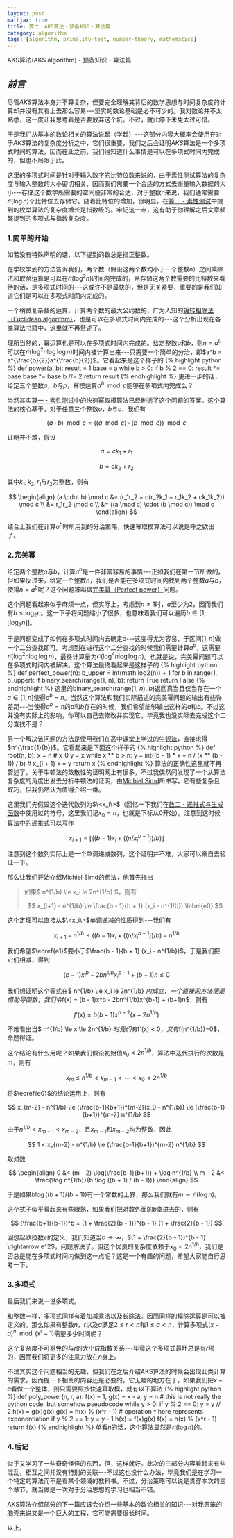 ```yaml
---
layout: post
mathjax: true
title: 算二・AKS算法・预备知识・算法篇
category: algorithm
tags: [algorithm, primality-test, number-theory, mathematics]
---
```


AKS算法(AKS algorithm)・预备知识・算法篇

## ***前言***
尽管$AKS$算法本身并不算复杂，但要完全理解其背后的数学思想与时间复杂度的计算却并没有其看上去那么容易---坚实的数论基础是必不可少的。我对数论并不太熟悉，这一度让我思考着是否要放弃这个坑。不过，就此停下未免太过可惜。

于是我们从基本的数论相关的算法说起（学起）---这部分内容大概率会使用在对于$AKS$算法的复杂度分析之中，它们很重要，我们之后会证明$AKS$算法是一个多项式时间的算法，因而在此之前，我们得知道什么事情是可以在多项式时间内完成的，但也不局限于此。

这里的多项式时间是针对于输入数字的比特位数来说的，由于素性测试算法的复杂度与输入整数的大小密切相关，因而我们需要一个合适的方式去衡量输入数据的大小---存储这个数字所需要的空间便非常的合适，对于整数$n$来说，我们通常需要$\mathcal{O}(\log n)$个比特位去存储它。随着比特位的增加，很明显，在[算一・素性测试][ma1]中提到的枚举算法的复杂度增长是指数级的。牢记这一点，这有助于你理解之后文章频繁提到的多项式与指数复杂度。

### 1.简单的开始
如若没有特殊声明的话，以下提到的数总是指正整数。


在学校学到的方法告诉我们，两个数（假设这两个数均小于一个整数$n$）之间乘除法和取余运算是可以在$\mathcal{O}(\log^2 n)$时间内完成的，从存储这两个数需要的比特数来看待的话，是多项式时间的---这或许不是最快的，但是无关紧要，重要的是我们知道它们是可以在多项式时间内完成的。

一个稍微复杂些的运算，计算两个数的最大公约数的，广为人知的[辗转相除法（Euclidean algorithm）][ea]，也是可以在多项式时间内完成的---这个分析出现在各类算法书籍中，这里就不再赘述了。

理所当然的，幂运算也是可以在多项式时间内完成的。给定整数$a$和$b$，则$n = a^b$可以在$\mathcal{O}(\log^2 n \log \log n)$时间内被计算出来---只需要一个简单的分治，即$a^b = a^{\frac{b}{2}}a^{\frac{b}{2}}$。它看起来是这个样子的
{% highlight python %}
def power(a, b):
    result = 1
    base = a
    while b > 0:
        if b % 2 == 0:
            result *= base
        base *= base
        b //= 2
    return result
{% endhighlight %}
更进一步的话，给定三个整数$a$，$b$与$p$，幂模运算$a^b \mod p$能够在多项式内完成么？

当然其实[算一・素性测试][ma1]中的快速幂取模算法已经剧透了这个问题的答案。这个算法的核心基于，对于任意三个整数$a$，$b$与$c$，我们有

$$
(a \cdot b) \mod c = ((a \mod c) \cdot (b \mod c)) \mod c
$$

证明并不难，假设

$$
a = ck_1 + r_1
$$

$$
b = ck_2 + r_2
$$

其中$k_1,k_2,r_1$与$r_2$为整数，则有

$$
\begin{align}
(a \cdot b) \mod c &= (r_1r_2 + c(r_2k_1 + r_1k_2 + ck_1k_2)) \mod c \\
&= r_1r_2 \mod c \\
&= ((a \mod c) \cdot (b \mod c)) \mod c
\end{align}
$$

结合上我们在计算$a^b$时所用到的分治策略，快速幂取模算法可以说是呼之欲出了。

### 2.完美幂
给定两个整数$a$与$b$，计算$a^b$是一件非常容易的事情---正如我们在第一节所做的。但如果反过来，给定一个整数$n$，我们是否能在多项式时间内找到两个整数$a$与$b$，使得$n = a^b$呢？这个问题被叫做[完美幂（Perfect power）][pp]问题。

这个问题看起来似乎麻烦一点，但实际上，考虑到$n \neq 1$时，$a$至少为$2$，因而我们有$b \le \log_2 n$。这一下子将问题缩小了很多，也意味着我们可以遍历$b \in [1, \lfloor \log_2 n \rfloor]$。

于是问题变成了如何在多项式时间内去确定$a$---这变得尤为容易，于区间$[1,n]$做一个二分查找即可。考虑到在进行这个二分查找的时候我们需要计算$a^b$，这需要$\mathcal{O}(\log^2 n \log \log n)$，最终计算量为$\mathcal{O}(\log^4 n \log \log n)$。也就是说，完美幂问题可以在多项式时间内被解决。这个算法最终看起来是这样子的
{% highlight python %}
def perfect_power(n):
    b_upper = int(math.log2(n)) + 1
    for b in range(1, b_upper):
        if binary_search(range(1, n), b):
            return True
    return False
{% endhighlight %}
这里的binary_search(range($1$, $n$), $b$)返回真当且仅当存在一个$a \in [1, n]$使得$a^b = n$。当然这个算法和我们实际描述的完美幂问题的输出有些许差距---当使得$a^b = n$的$a$和$b$存在的时候，我们希望能够输出这样的$a$和$b$。不过这并没有实际上的影响，你可以自己去修改并实现它，毕竟我也没实际去完成这个二分查找不是？


另一个解决该问题的方法是使用我们在高中课堂上学过的[牛顿法][nm]，直接求得$n^{\frac{1}{b}}$。它看起来是下面这个样子的
{% highlight python %}
def root(n, b):
    x = n # x_0
    y = x
    while x ** b > n:
        y = int((b - 1) * x + n / (x ** (b - 1)) / b) # x_{i + 1}
        x = y
    return x
{% endhighlight %}
算法的正确性这里就不再赘述了，关于牛顿法的敛散性的证明网上有很多，不过我偶然间发现了一个从算法复杂度的角度出发去分析牛顿法的证明，由[Michiel Simd][ms]所书写，它有些复杂且取巧，但我仍然认为值得介绍一番。

这里我们先假设这个迭代数列为$\<x_i\>$（回忆一下我们在[数二・递推式与生成函数][m2]中使用过的符号，这里我们记$x_0=n$，也就是下标从$0$开始）。注意到这时候算法中的递推式可以写作

$$
x_{i+1} = \lfloor ((b - 1)x_i + ((n / x_i^{b-1})) / b) \rfloor
$$

注意到这个数列实际上是一个单调递减数列，这个证明并不难，大家可以亲自去验证一下。

那么让我们开始介绍Michiel Simd的想法，他首先指出
> 如果$ n^{1/b} \le x_i le 2n^{1/b} $，则有
> 
> $$
> x_{i+1} - n^{1/b} \le \frac{b - 1}{b + 1} (x_i - n^{1/b})
> \label{e0}
> $$

这个定理可以直接从$\<x_i\>$单调递减的性质得到---我们有

$$
\begin{equation}
x_{i+1} - n^{1/b} \le ((b - 1)x_i + ((n / x_i^{b-1})) / b) - n^{1/b}
\label{e1}
\end{equation}
$$

我们希望$\eqref{e1}$要小于$\frac{b - 1}{b + 1} (x_i - n^{1/b})$，于是我们把它们相减，得到

$$
(b - 1)x_i^b - 2bn^{1/b}x_i^{b-1} + (b+1)n \le 0
$$

我们想证明这个等式在$ n^{1/b} \le x_i le 2n^{1/b} $内成立，一个直接的方法便是借助导函数，我们令$f(x) = (b - 1)x^b - 2bn^{1/b}x^{b-1} + (b+1)n$，则有

$$
f'(x) = b(b-1)x^{b-2}(x-2n^{1/b})
$$

不难看出当$ n^{1/b} \le x \le 2n^{1/b} $时我们有$f'(x) < 0$，又有$f(n^{1/b})=0$，命题得证。


这个结论有什么用呢？如果我们假设初始值$x_0 < 2n^{1/b}$，算法中迭代执行的次数是$m$，则有

$$
x_m \le n^{1/b} < x_{m-1} < \cdots < x_0 < 2n^{1/b}
$$

将$\eqref{e0}$的结论运用上，则有

$$
x_{m-2} - n^{1/b} \le (\frac{b-1}{b+1})^{m-2}(x_0 - n^{1/b}) \le (\frac{b-1}{b+1})^{m-2} n^{1/b}
$$

由于$n^{1/b} < x_{m-1} < x_{m-2}$，且$x_{m-1}$和$x_{m-2}$均为整数，因此

$$
1 < x_{m-2} - n^{1/b} \le (\frac{b-1}{b+1})^{m-2} n^{1/b}
$$

取对数

$$
\begin{align}
0 &< (m - 2) \log(\frac{b-1}{b+1}) + \log n^{1/b} \\
m - 2 &< \frac{\log n^{1/b}}{b \log ((b + 1) / (b - 1))}
\end{align}
$$

于是如果$b \log ((b + 1) / (b - 1))$有一个常数的上界，那么我们就有$m \sim \mathcal{O}(\log n)$。

这个式子似乎看起来有些眼熟，如果我们把对数外面的$b$拿进去的，则有

$$
(\frac{b+1}{b-1})^b = (1 + \frac{2}{b - 1})^{b - 1} (1 + \frac{2}{b - 1})
$$

回想起欧拉数$e$的定义，我们知道当$b \rightarrow \infty$，$(1 + \frac{2}{b - 1})^{b - 1} \rightarrow e^2$，问题解决了。但这个优良的复杂度依赖于$x_0<2n^{1/b}$，我们是否总是能在多项式时间内做到这一点呢？这是一个有趣的问题，希望大家能自行思考一下。

### 3.多项式
最后我们来说一说多项式。


和整数一样，多项式同样有着加减乘法以及[长除法][pld]。因而同样的模除运算是可以被定义的。那么如果有整数$n$，$r$以及$a$满足$2 \le r < n$和$1 \le a < n$，计算多项式$(x - a)^n \mod (x^r - 1)$需要多少时间呢？

这个复杂度不可避免的与$r$的大小成指数关系---毕竟这个多项式最坏总是有$r$项的，因而我们将更多的注意力放在$n$身上。

不过其实这个问题相当的无趣，但我们在之后介绍AKS算法的时候会出现此类计算的需求，因而提一下相关的内容还是必要的。它无趣的地方在于，如果我们把$x-a$看做一个整体，则只需要照抄快速幂取模，就有以下算法
{% highlight python %}
def poly_power(n, r, a):
    f(x) = 1, g(x) = x - a, y = n # this is not really the python code, but somehow pseudocode
    while y > 0:
        if y % 2 == 0:
            y = y // 2
            h(x) = g(x)g(x)
            g(x) = h(x) % (x^r - 1) # operation ^ here represents exponentiation
        if y % 2 == 1:
            y = y - 1
            h(x) = f(x)g(x)
            f(x) = h(x) % (x^r - 1)
    return f(x)
{% endhighlight %}
单看$n$的话，这个算法显然是$\mathcal{O}(\log n)$的。

### 4.后记
似乎又学习了一些奇奇怪怪的东西，但，这样就好。此次的三部分内容看起来有些混乱，相互之间并没有特别的关联---不过这也没什么办法，毕竟我们是在学习一个特定的算法而不是看某个领域的教科书。不过，分治策略可以说是贯穿本次的三个章节，就当做是一次对于分治思想的学习也相当不错。

AKS算法介绍部分的下一篇应该会介绍一些基本的数论相关的知识---对我愚笨的脑壳来说又是一个巨大的工程，它可能需要很长时间。

以上。


[ea]: https://en.wikipedia.org/wiki/Euclidean_algorithm
[pp]: https://en.wikipedia.org/wiki/Perfect_power
[ma1]: https://myyura.github.io/2018/07/20/primality-test-1.html
[nm]: https://en.wikipedia.org/wiki/Newton%27s_method
[m2]: https://myyura.github.io/2018/07/14/myyura-2.html
[ms]: http://people.scs.carleton.ca/~michiel/
[pld]: https://en.wikipedia.org/wiki/Polynomial_long_division
